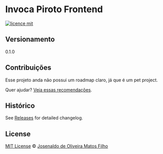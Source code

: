 # Invoca Piroto Frontend

[![licence mit](https://img.shields.io/badge/licence-MIT-blue.svg)](https://github.com/josenaldo/ipf/blob/master/LICENSE.md)

## Versionamento

0.1.0

## Contribuições

Esse projeto anda não possui um roadmap claro, já que é um pet project.

Quer ajudar? [Veja essas recomendações](CONTRIBUTING.md).

## Histórico

See [Releases](https://github.com/josenaldo/ipf/releases) for detailed changelog.

## License

[MIT License](https://github.com/josenaldo/open-source-boilerplate/blob/master/LICENSE.md) © [Josenaldo de Oliveira Matos Filho](http://github.com/josenaldo/)
